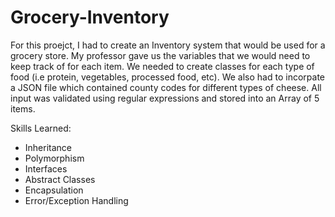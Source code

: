 # Grocery-Inventory

For this proejct, I had to create an Inventory system that would be used for a grocery store. My professor gave us the variables that we would need to keep track of for each item. We needed to create classes for each type of food (i.e protein, vegetables, processed food, etc). We also had to incorpate a JSON file which contained county codes for different types of cheese. All input was validated using regular expressions and stored into an Array of 5 items.

Skills Learned:
- Inheritance
- Polymorphism
- Interfaces
- Abstract Classes
- Encapsulation
- Error/Exception Handling
